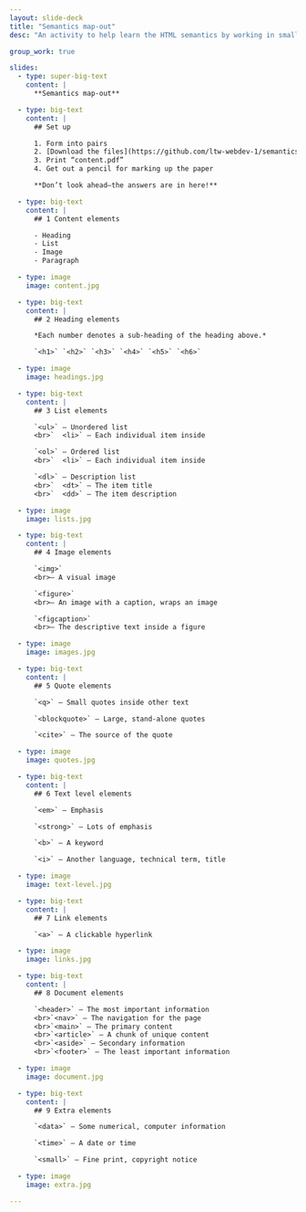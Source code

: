 ```yaml
---
layout: slide-deck
title: "Semantics map-out"
desc: "An activity to help learn the HTML semantics by working in small groups to identify pieces of content."

group_work: true

slides:
  - type: super-big-text
    content: |
      **Semantics map-out**

  - type: big-text
    content: |
      ## Set up

      1. Form into pairs
      2. [Download the files](https://github.com/ltw-webdev-1/semantics-map-out/archive/master.zip)
      3. Print “content.pdf”
      4. Get out a pencil for marking up the paper

      **Don’t look ahead—the answers are in here!**

  - type: big-text
    content: |
      ## 1 Content elements

      - Heading
      - List
      - Image
      - Paragraph

  - type: image
    image: content.jpg

  - type: big-text
    content: |
      ## 2 Heading elements

      *Each number denotes a sub-heading of the heading above.*

      `<h1>` `<h2>` `<h3>` `<h4>` `<h5>` `<h6>`

  - type: image
    image: headings.jpg

  - type: big-text
    content: |
      ## 3 List elements

      `<ul>` — Unordered list
      <br>`  <li>` — Each individual item inside

      `<ol>` — Ordered list
      <br>`  <li>` — Each individual item inside

      `<dl>` — Description list
      <br>`  <dt>` — The item title
      <br>`  <dd>` — The item description

  - type: image
    image: lists.jpg

  - type: big-text
    content: |
      ## 4 Image elements

      `<img>`
      <br>— A visual image

      `<figure>`
      <br>— An image with a caption, wraps an image

      `<figcaption>`
      <br>— The descriptive text inside a figure

  - type: image
    image: images.jpg

  - type: big-text
    content: |
      ## 5 Quote elements

      `<q>` — Small quotes inside other text

      `<blockquote>` — Large, stand-alone quotes

      `<cite>` — The source of the quote

  - type: image
    image: quotes.jpg

  - type: big-text
    content: |
      ## 6 Text level elements

      `<em>` — Emphasis

      `<strong>` — Lots of emphasis

      `<b>` — A keyword

      `<i>` — Another language, technical term, title

  - type: image
    image: text-level.jpg

  - type: big-text
    content: |
      ## 7 Link elements

      `<a>` — A clickable hyperlink

  - type: image
    image: links.jpg

  - type: big-text
    content: |
      ## 8 Document elements

      `<header>` — The most important information
      <br>`<nav>` — The navigation for the page
      <br>`<main>` — The primary content
      <br>`<article>` — A chunk of unique content
      <br>`<aside>` — Secondary information
      <br>`<footer>` — The least important information

  - type: image
    image: document.jpg

  - type: big-text
    content: |
      ## 9 Extra elements

      `<data>` — Some numerical, computer information

      `<time>` — A date or time

      `<small>` — Fine print, copyright notice

  - type: image
    image: extra.jpg

---
```

